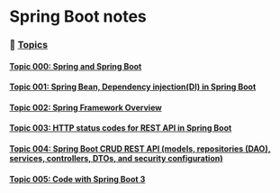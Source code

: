 # Spring Boot notes

### 📌 <ins>Topics<ins>

#### [Topic 000: Spring and Spring Boot](./notes/notes001/notes001-000.md)

#### [Topic 001: Spring Bean, Dependency injection(DI) in Spring Boot](./notes/notes001/notes001-001.md)

#### [Topic 002: Spring Framework Overview](./notes/notes001/notes001-002.md)

#### [Topic 003: HTTP status codes for REST API in Spring Boot](./notes/notes001/notes001-003.md)

#### [Topic 004: Spring Boot CRUD REST API (models, repositories (DAO), services, controllers, DTOs, and security configuration)](./notes/notes001/notes001-004.md)

#### [Topic 005: Code with Spring Boot 3](./notes/notes001/notes001-005.md)

